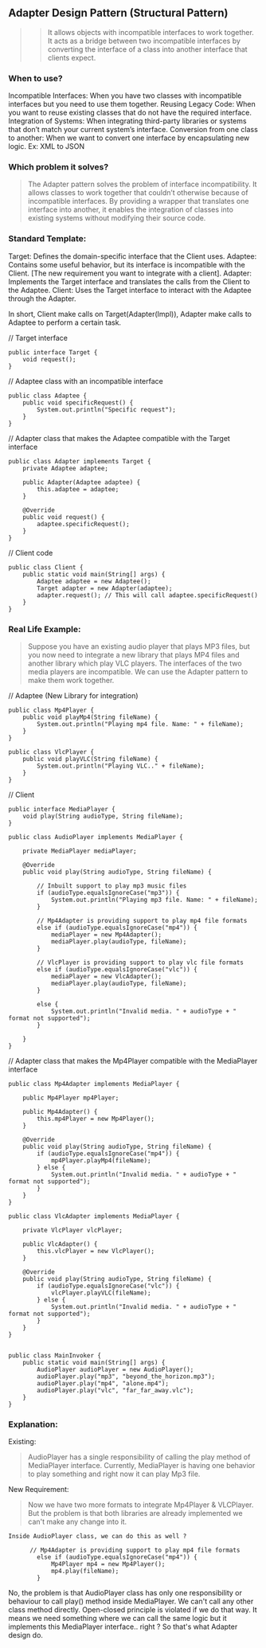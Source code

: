 Adapter Design Pattern (Structural Pattern)
---

> > It allows objects with incompatible interfaces to work together. It acts as a bridge between two incompatible interfaces by converting the interface of a class into another interface that clients expect.

### When to use?

Incompatible Interfaces: When you have two classes with incompatible interfaces but you need to use them together.
Reusing Legacy Code: When you want to reuse existing classes that do not have the required interface.
Integration of Systems: When integrating third-party libraries or systems that don’t match your current system’s interface.
Conversion from one class to another: When we want to convert one interface by encapsulating new logic. Ex: XML to JSON 

### Which problem it solves?

> The Adapter pattern solves the problem of interface incompatibility. 
> It allows classes to work together that couldn’t otherwise because of incompatible interfaces. 
> By providing a wrapper that translates one interface into another, it enables the integration of classes into existing systems without modifying their source code.

### Standard Template:

Target: Defines the domain-specific interface that the Client uses.
Adaptee: Contains some useful behavior, but its interface is incompatible with the Client. [The new requirement you want to integrate with a client]. 
Adapter: Implements the Target interface and translates the calls from the Client to the Adaptee.
Client: Uses the Target interface to interact with the Adaptee through the Adapter.

In short, Client make calls on Target(Adapter(Impl)), Adapter make calls to Adaptee to perform a certain task. 

// Target interface

    public interface Target {
        void request();
    }

// Adaptee class with an incompatible interface

    public class Adaptee {
        public void specificRequest() {
            System.out.println("Specific request");
        }
    }

// Adapter class that makes the Adaptee compatible with the Target interface

    public class Adapter implements Target {
        private Adaptee adaptee;
    
        public Adapter(Adaptee adaptee) {
            this.adaptee = adaptee;
        }
    
        @Override
        public void request() {
            adaptee.specificRequest();
        }
    }

// Client code

    public class Client {
        public static void main(String[] args) {
            Adaptee adaptee = new Adaptee();
            Target adapter = new Adapter(adaptee);
            adapter.request(); // This will call adaptee.specificRequest()
        }
    }

### Real Life Example:

> Suppose you have an existing audio player that plays MP3 files, but you now need to integrate a new library that plays MP4 files and another library which play VLC players. 
> The interfaces of the two media players are incompatible. We can use the Adapter pattern to make them work together.

// Adaptee (New Library for integration)

    public class Mp4Player {
        public void playMp4(String fileName) {
            System.out.println("Playing mp4 file. Name: " + fileName);
        }
    }
    
    public class VlcPlayer {
        public void playVLC(String fileName) {
            System.out.println("Playing VLC.." + fileName);
        } 
    }

// Client

    public interface MediaPlayer {
        void play(String audioType, String fileName);
    }
    
    public class AudioPlayer implements MediaPlayer {
    
        private MediaPlayer mediaPlayer;
    
        @Override
        public void play(String audioType, String fileName) {
    
            // Inbuilt support to play mp3 music files
            if (audioType.equalsIgnoreCase("mp3")) {
                System.out.println("Playing mp3 file. Name: " + fileName);
            }
    
            // Mp4Adapter is providing support to play mp4 file formats
            else if (audioType.equalsIgnoreCase("mp4")) {
                mediaPlayer = new Mp4Adapter();
                mediaPlayer.play(audioType, fileName);
            }
    
            // VlcPlayer is providing support to play vlc file formats
            else if (audioType.equalsIgnoreCase("vlc")) {
                mediaPlayer = new VlcAdapter();
                mediaPlayer.play(audioType, fileName);
            }
    
            else {
                System.out.println("Invalid media. " + audioType + " format not supported");
            }
    
        }
    }

// Adapter class that makes the Mp4Player compatible with the MediaPlayer interface

    public class Mp4Adapter implements MediaPlayer {
    
        public Mp4Player mp4Player;
    
        public Mp4Adapter() {
            this.mp4Player = new Mp4Player();
        }
    
        @Override
        public void play(String audioType, String fileName) {
            if (audioType.equalsIgnoreCase("mp4")) {
                mp4Player.playMp4(fileName);
            } else {
                System.out.println("Invalid media. " + audioType + " format not supported");
            }
        }
    }
    
    public class VlcAdapter implements MediaPlayer {
    
        private VlcPlayer vlcPlayer;
    
        public VlcAdapter() {
            this.vlcPlayer = new VlcPlayer();
        }
    
        @Override
        public void play(String audioType, String fileName) {
            if (audioType.equalsIgnoreCase("vlc")) {
                vlcPlayer.playVLC(fileName);
            } else {
                System.out.println("Invalid media. " + audioType + " format not supported");
            }
        }
    }
    
    
    public class MainInvoker {
        public static void main(String[] args) {
            AudioPlayer audioPlayer = new AudioPlayer();
            audioPlayer.play("mp3", "beyond_the_horizon.mp3");
            audioPlayer.play("mp4", "alone.mp4");
            audioPlayer.play("vlc", "far_far_away.vlc");
        }
    }

### Explanation:

Existing:

> AudioPlayer has a single responsibility of calling the play method of MediaPlayer interface. 
> Currently, MediaPlayer is having one behavior to play something and right now it can play Mp3 file.

New Requirement:

> Now we have two more formats to integrate Mp4Player & VLCPlayer.
> But the problem is that both libraries are already implemented we can't make any change into it. 

    Inside AudioPlayer class, we can do this as well ?
    
          // Mp4Adapter is providing support to play mp4 file formats
            else if (audioType.equalsIgnoreCase("mp4")) {
                Mp4Player mp4 = new Mp4Player();
                mp4.play(fileName);
            }

No, the problem is that AudioPlayer class has only one responsibility or behaviour to call play() method inside MediaPlayer. We can't call any other
class method directly. Open-closed principle is violated if we do that way. It means we need something where we can call the same logic but it implements this MediaPlayer interface.. right ? 
So that's what Adapter design do. 